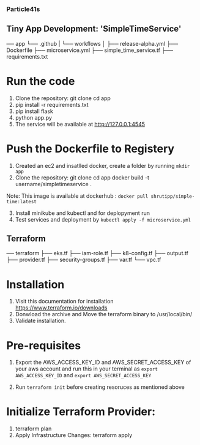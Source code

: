 ### Particle41s
## Tiny App Development: 'SimpleTimeService'
── app
    └── .github
    |        └── workflows
    │               ├── release-alpha.yml
    ├── Dockerfile
    ├── microservice.yml
    ├── simple_time_service.tf
    ├── requirements.txt

# Run the code 
1. Clone the repository:
   git clone <your-repository-url>
   cd app
2. pip install -r requirements.txt
3. pip install flask
4. python app.py
5. The service will be available at http://127.0.0.1:4545

# Push the Dockerfile to Registery 
1. Created an ec2 and insatlled docker, create a folder by running `mkdir app`
2. Clone the repository:
   git clone <your-repository-url>
   cd app
docker build -t username/simpletimeservice .

Note: This image is available at dockerhub : `docker pull shrutipp/simple-time:latest`

3. Install minikube and kubectl and for deplopyment run 
4. Test services and deployment by `kubectl apply -f microservice.yml` 

## Terraform  

── terraform
    ├── eks.tf
    ├── iam-role.tf
    ├── k8-config.tf
    ├── output.tf
    ├── provider.tf
    ├── security-groups.tf
    ├── var.tf
    └── vpc.tf

# Installation 
1. Visit this documentation for installation  https://www.terraform.io/downloads
2. Donwload the archive and Move the terraform binary to /usr/local/bin/
3. Validate installation. 

# Pre-requisites

1. Export the AWS_ACCESS_KEY_ID and AWS_SECRET_ACCESS_KEY of your aws account and run this in your terminal as `export AWS_ACCESS_KEY_ID` and `export AWS_SECRET_ACCESS_KEY`

2. Run `terraform init` before creating resoruces as mentioned above

# Initialize Terraform Provider:  
1. terraform plan
2. Apply Infrastructure Changes: terraform apply




